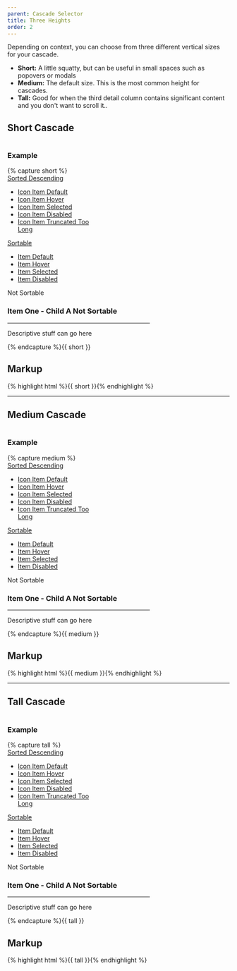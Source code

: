 ```yaml
---
parent: Cascade Selector
title: Three Heights
order: 2
---
```

<p>Depending on context, you can choose from three different vertical sizes for your cascade.</p>
<ul>
  <li><strong>Short:</strong> A little squatty, but can be useful in small spaces such as popovers or modals</li>
  <li><strong>Medium:</strong> The default size.  This is the most common height for cascades.</li>
  <li><strong>Tall:</strong> Good for when the third detail column contains significant content and you don't want to scroll it..</li>
</ul>
<h2>Short Cascade</h2>
<div style="overflow: hidden;">
  <div class="rs-pull-left" style="margin-right: 2em; width:48em;">
    <h3>Example</h3>
{% capture short %}<div class="rs-cascade rs-cascade-short">
  <div class="rs-cascade-column" style="width: 30%">
    <div class="rs-cascade-column-header">
      <a href="#" class="rs-table-sort rs-table-sort-desc">
        <span class="rs-table-sort-text">Sorted Descending</span>
        <span class="rs-table-sort-indicator"></span>
      </a>
    </div>
    <div class="rs-cascade-column-content">
      <ul class="rs-cascade-list">
        <li class="rs-cascade-list-item rs-cascade-list-item-icon generic">
          <a href="#item-one-child" class="rs-cascade-list-item-content">
            <i class="rs-cascade-arrow"></i>
            <div class="rs-cascade-list-item-label">Icon Item Default</div>
          </a>
        </li>
        <li class="rs-cascade-list-item hover rs-cascade-list-item-icon generic">
          <a href="#item-two-child" class="rs-cascade-list-item-content">
            <i class="rs-cascade-arrow"></i>
            <div class="rs-cascade-list-item-label">Icon Item Hover</div>
          </a>
        </li>
        <li class="rs-cascade-list-item selected rs-cascade-list-item-icon generic">
          <a href="#item-two-child" class="rs-cascade-list-item-content">
            <i class="rs-cascade-arrow"></i>
            <div class="rs-cascade-list-item-label">Icon Item Selected</div>
          </a>
        </li>
        <li class="rs-cascade-list-item disabled rs-cascade-list-item-icon generic">
          <a href="#item-two-child" class="rs-cascade-list-item-content">
            <i class="rs-cascade-arrow"></i>
            <div class="rs-cascade-list-item-label">Icon Item Disabled</div>
          </a>
        </li>
        <li class="rs-cascade-list-item rs-cascade-list-item-icon generic">
          <a href="#item-two-child" class="rs-cascade-list-item-content">
            <i class="rs-cascade-arrow"></i>
            <div class="rs-cascade-list-item-label">Icon Item Truncated Too Long</div>
          </a>
        </li>
      </ul>
    </div>
  </div>
  <div class="rs-cascade-column" style="width: 22%">
    <div class="rs-cascade-column-header">
      <a href="#" class="rs-table-sort hover">
        <span class="rs-table-sort-text">Sortable</span>
        <span class="rs-table-sort-indicator"></span>
      </a>
    </div>
    <div class="rs-cascade-column-content" id="item-one-child">
      <ul class="rs-cascade-list">
        <li class="rs-cascade-list-item ">
          <a href="#item-one-child-a-details" class="rs-cascade-list-item-content">
            <i class="rs-cascade-arrow"></i>
            <div class="rs-cascade-list-item-label">Item Default</div>
          </a>
        </li>
        <li class="rs-cascade-list-item hover">
          <a href="#item-one-child-b-details" class="rs-cascade-list-item-content">
            <i class="rs-cascade-arrow"></i>
            <div class="rs-cascade-list-item-label">Item Hover</div>
          </a>
        </li>
        <li class="rs-cascade-list-item selected">
          <a href="#item-one-child-b-details" class="rs-cascade-list-item-content">
            <i class="rs-cascade-arrow"></i>
            <div class="rs-cascade-list-item-label">Item Selected</div>
          </a>
        </li>
        <li class="rs-cascade-list-item disabled">
          <a href="#item-one-child-b-details" class="rs-cascade-list-item-content">
            <i class="rs-cascade-arrow"></i>
            <div class="rs-cascade-list-item-label">Item Disabled</div>
          </a>
        </li>
      </ul>
    </div>
  </div>
  <div class="rs-cascade-column" style="width: 48%">
    <div class="rs-cascade-column-header">Not Sortable</div>
    <div class="rs-cascade-column-content" id="item-one-child-a-details">
      <div class="rs-inner">
        <h3>Item One - Child A Not Sortable</h3>
        <hr>
        <p>Descriptive stuff can go here</p>
      </div>
    </div>
  </div>
</div>{% endcapture %}{{ short }}
  </div>
  <div class="rs-pull-left">
    <h2>Markup</h2>
    {% highlight html %}{{ short }}{% endhighlight %}
  </div>
</div>
<hr>
<h2>Medium Cascade</h2>
<div style="overflow: hidden;">
  <div class="rs-pull-left" style="margin-right: 2em; width:48em;">
    <h3>Example</h3>
{% capture medium %}<div class="rs-cascade rs-cascade-medium">
  <div class="rs-cascade-column" style="width: 30%">
    <div class="rs-cascade-column-header">
      <a href="#" class="rs-table-sort rs-table-sort-desc">
        <span class="rs-table-sort-text">Sorted Descending</span>
        <span class="rs-table-sort-indicator"></span>
      </a>
    </div>
    <div class="rs-cascade-column-content">
      <ul class="rs-cascade-list">
        <li class="rs-cascade-list-item rs-cascade-list-item-icon generic">
          <a href="#item-one-child" class="rs-cascade-list-item-content">
            <i class="rs-cascade-arrow"></i>
            <div class="rs-cascade-list-item-label">Icon Item Default</div>
          </a>
        </li>
        <li class="rs-cascade-list-item hover rs-cascade-list-item-icon generic">
          <a href="#item-two-child" class="rs-cascade-list-item-content">
            <i class="rs-cascade-arrow"></i>
            <div class="rs-cascade-list-item-label">Icon Item Hover</div>
          </a>
        </li>
        <li class="rs-cascade-list-item selected rs-cascade-list-item-icon generic">
          <a href="#item-two-child" class="rs-cascade-list-item-content">
            <i class="rs-cascade-arrow"></i>
            <div class="rs-cascade-list-item-label">Icon Item Selected</div>
          </a>
        </li>
        <li class="rs-cascade-list-item disabled rs-cascade-list-item-icon generic">
          <a href="#item-two-child" class="rs-cascade-list-item-content">
            <i class="rs-cascade-arrow"></i>
            <div class="rs-cascade-list-item-label">Icon Item Disabled</div>
          </a>
        </li>
        <li class="rs-cascade-list-item rs-cascade-list-item-icon generic">
          <a href="#item-two-child" class="rs-cascade-list-item-content">
            <i class="rs-cascade-arrow"></i>
            <div class="rs-cascade-list-item-label">Icon Item Truncated Too Long</div>
          </a>
        </li>
      </ul>
    </div>
  </div>
  <div class="rs-cascade-column" style="width: 22%">
    <div class="rs-cascade-column-header">
      <a href="#" class="rs-table-sort hover">
        <span class="rs-table-sort-text">Sortable</span>
        <span class="rs-table-sort-indicator"></span>
      </a>
    </div>
    <div class="rs-cascade-column-content" id="item-one-child">
      <ul class="rs-cascade-list">
        <li class="rs-cascade-list-item ">
          <a href="#item-one-child-a-details" class="rs-cascade-list-item-content">
            <i class="rs-cascade-arrow"></i>
            <div class="rs-cascade-list-item-label">Item Default</div>
          </a>
        </li>
        <li class="rs-cascade-list-item hover">
          <a href="#item-one-child-b-details" class="rs-cascade-list-item-content">
            <i class="rs-cascade-arrow"></i>
            <div class="rs-cascade-list-item-label">Item Hover</div>
          </a>
        </li>
        <li class="rs-cascade-list-item selected">
          <a href="#item-one-child-b-details" class="rs-cascade-list-item-content">
            <i class="rs-cascade-arrow"></i>
            <div class="rs-cascade-list-item-label">Item Selected</div>
          </a>
        </li>
        <li class="rs-cascade-list-item disabled">
          <a href="#item-one-child-b-details" class="rs-cascade-list-item-content">
            <i class="rs-cascade-arrow"></i>
            <div class="rs-cascade-list-item-label">Item Disabled</div>
          </a>
        </li>
      </ul>
    </div>
  </div>
  <div class="rs-cascade-column" style="width: 48%">
    <div class="rs-cascade-column-header">Not Sortable</div>
    <div class="rs-cascade-column-content" id="item-one-child-a-details">
      <div class="rs-inner">
        <h3>Item One - Child A Not Sortable</h3>
        <hr>
        <p>Descriptive stuff can go here</p>
      </div>
    </div>
  </div>
</div>{% endcapture %}{{ medium }}
  </div>
  <div class="rs-pull-left">
    <h2>Markup</h2>
    {% highlight html %}{{ medium }}{% endhighlight %}
  </div>
</div>
<hr>
<h2>Tall Cascade</h2>
<div style="overflow: hidden;">
  <div class="rs-pull-left" style="margin-right: 2em; width:48em;">
    <h3>Example</h3>
{% capture tall %}<div class="rs-cascade rs-cascade-tall">
  <div class="rs-cascade-column" style="width: 30%">
    <div class="rs-cascade-column-header">
      <a href="#" class="rs-table-sort rs-table-sort-desc">
        <span class="rs-table-sort-text">Sorted Descending</span>
        <span class="rs-table-sort-indicator"></span>
      </a>
    </div>
    <div class="rs-cascade-column-content">
      <ul class="rs-cascade-list">
        <li class="rs-cascade-list-item rs-cascade-list-item-icon generic">
          <a href="#item-one-child" class="rs-cascade-list-item-content">
            <i class="rs-cascade-arrow"></i>
            <div class="rs-cascade-list-item-label">Icon Item Default</div>
          </a>
        </li>
        <li class="rs-cascade-list-item hover rs-cascade-list-item-icon generic">
          <a href="#item-two-child" class="rs-cascade-list-item-content">
            <i class="rs-cascade-arrow"></i>
            <div class="rs-cascade-list-item-label">Icon Item Hover</div>
          </a>
        </li>
        <li class="rs-cascade-list-item selected rs-cascade-list-item-icon generic">
          <a href="#item-two-child" class="rs-cascade-list-item-content">
            <i class="rs-cascade-arrow"></i>
            <div class="rs-cascade-list-item-label">Icon Item Selected</div>
          </a>
        </li>
        <li class="rs-cascade-list-item disabled rs-cascade-list-item-icon generic">
          <a href="#item-two-child" class="rs-cascade-list-item-content">
            <i class="rs-cascade-arrow"></i>
            <div class="rs-cascade-list-item-label">Icon Item Disabled</div>
          </a>
        </li>
        <li class="rs-cascade-list-item rs-cascade-list-item-icon generic">
          <a href="#item-two-child" class="rs-cascade-list-item-content">
            <i class="rs-cascade-arrow"></i>
            <div class="rs-cascade-list-item-label">Icon Item Truncated Too Long</div>
          </a>
        </li>
      </ul>
    </div>
  </div>
  <div class="rs-cascade-column" style="width: 22%">
    <div class="rs-cascade-column-header">
      <a href="#" class="rs-table-sort hover">
        <span class="rs-table-sort-text">Sortable</span>
        <span class="rs-table-sort-indicator"></span>
      </a>
    </div>
    <div class="rs-cascade-column-content" id="item-one-child">
      <ul class="rs-cascade-list">
        <li class="rs-cascade-list-item ">
          <a href="#item-one-child-a-details" class="rs-cascade-list-item-content">
            <i class="rs-cascade-arrow"></i>
            <div class="rs-cascade-list-item-label">Item Default</div>
          </a>
        </li>
        <li class="rs-cascade-list-item hover">
          <a href="#item-one-child-b-details" class="rs-cascade-list-item-content">
            <i class="rs-cascade-arrow"></i>
            <div class="rs-cascade-list-item-label">Item Hover</div>
          </a>
        </li>
        <li class="rs-cascade-list-item selected">
          <a href="#item-one-child-b-details" class="rs-cascade-list-item-content">
            <i class="rs-cascade-arrow"></i>
            <div class="rs-cascade-list-item-label">Item Selected</div>
          </a>
        </li>
        <li class="rs-cascade-list-item disabled">
          <a href="#item-one-child-b-details" class="rs-cascade-list-item-content">
            <i class="rs-cascade-arrow"></i>
            <div class="rs-cascade-list-item-label">Item Disabled</div>
          </a>
        </li>
      </ul>
    </div>
  </div>
  <div class="rs-cascade-column" style="width: 48%">
    <div class="rs-cascade-column-header">Not Sortable</div>
    <div class="rs-cascade-column-content" id="item-one-child-a-details">
      <div class="rs-inner">
        <h3>Item One - Child A Not Sortable</h3>
        <hr>
        <p>Descriptive stuff can go here</p>
      </div>
    </div>
  </div>
</div>{% endcapture %}{{ tall }}
  </div>
  <div class="rs-pull-left">
    <h2>Markup</h2>
    {% highlight html %}{{ tall }}{% endhighlight %}
  </div>
</div>